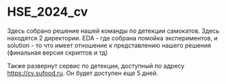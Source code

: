 # HSE_2024_cv

Здесь собрано решение нашей команды по детекции самокатов.
Здесь находятся 2 директории. EDA - где собрана помойка экспериментов, и solution - то что имеет отношение к представлению нашего решения (финальная версия скриптов и тд)

Также развернут сервис по детекции, доступный по адресу https://cv.sufood.ru. Он будет доступен еще 5 дней.
